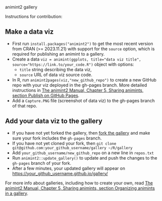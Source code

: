 animint2 gallery

Instructions for contribution:

## Make a data viz

* First run `install.packages("animint2")` to get the most recent
  version from CRAN (>= 2023.11.21) with support for the `source`
  option, which is required for publishing an animint to a gallery.
* Create a data `viz = animint(ggplots, title="data viz title", source="https://link.to/your_code.R")` object with options:
  * `title` string describing the data viz, 
  * `source` URL of data viz source code.
* In R, run `animint2pages(viz,"new_github_repo")` to create a new
  GitHub repo with your viz deployed in the gh-pages branch. More
  detailed instructions in [The animint2 Manual, Chapter 5, Sharing
  animints, section Publish on GitHub
  Pages](https://rcdata.nau.edu/genomic-ml/animint2-manual/Ch05-sharing.html#pages).
* Add a `Capture.PNG` file (screenshot of data viz) to the gh-pages
  branch of that repo.

## Add your data viz to the gallery
  
* If you have not yet forked the gallery, then [fork the gallery](https://github.com/animint/gallery/fork) and make sure your fork includes the `gh-pages` branch.
* If you have not yet cloned your fork, then `git clone git@github.com:your_github_username/gallery ~/R/gallery`
* Add `your_github_username/new_github_repo` on a new line in
  `repos.txt`
* Run `animint2::update_gallery()` to update and push the
  changes to the `gh-pages` branch of your fork.
* After a few minutes, your updated gallery will appear on https://your_github_username.github.io/gallery/ 

For more info about galleries, including how to create your own, read
[The animint2 Manual, Chapter 5, Sharing animints, section Organizing
animints in a
gallery](https://rcdata.nau.edu/genomic-ml/animint2-manual/Ch05-sharing.html#gallery).
